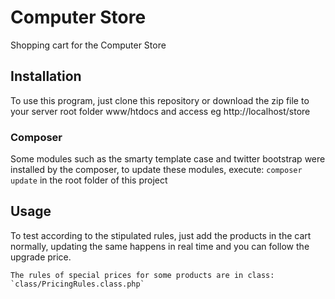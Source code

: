 # Computer Store
Shopping cart for the Computer Store

## Installation

To use this program, just clone this repository or download the zip file to your server root folder www/htdocs and access eg http://localhost/store

### Composer

Some modules such as the smarty template case and twitter bootstrap were installed by the composer, to update these modules, execute: `composer update` in the root folder of this project

## Usage

To test according to the stipulated rules, just add the products in the cart normally, updating the same happens in real time and you can follow the upgrade price.

	The rules of special prices for some products are in class: `class/PricingRules.class.php`